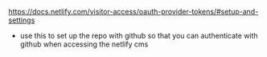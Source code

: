 https://docs.netlify.com/visitor-access/oauth-provider-tokens/#setup-and-settings

-   use this to set up the repo with github so that you can authenticate with github
    when accessing the netlify cms

